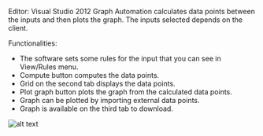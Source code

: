 Editor: Visual Studio 2012
Graph Automation calculates data points between the inputs and then plots the graph.
The inputs selected depends on the client.

Functionalities:

 - The software sets some rules for the input that you can see in View/Rules menu.
 - Compute button computes the data points.
 - Grid on the second tab displays the data points.
 - Plot graph button plots the graph from the calculated data points.
 - Graph can be plotted by importing external data points.
 - Graph is available on the third tab to download.


![alt text](https://github.com/Soumya117/plotGraphWithExcel/blob/master/graph1.jpeg)
